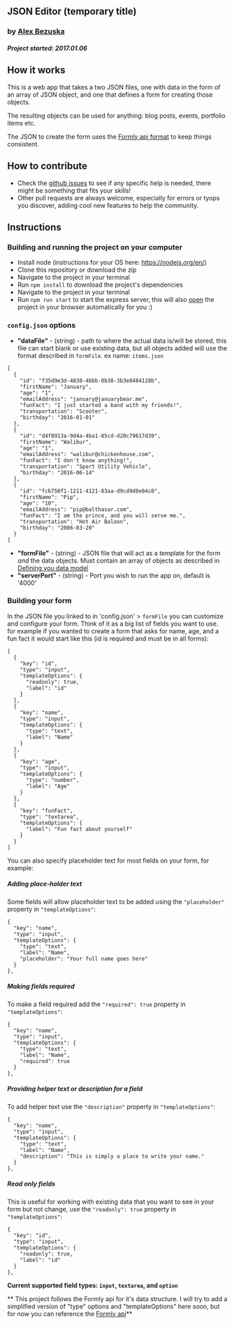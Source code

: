 ## JSON Editor (temporary title)
### by [Alex Bezuska](https://twitter.com/abezuska)

##### Project started: 2017.01.06

## How it works

This is a web app that takes a two JSON files, one with data in the form of an array of JSON object, and one that defines a form for creating those objects.

The resulting objects can be used for anything: blog posts, events, portfolio items etc.

The JSON to create the form uses the [Formly api format](#defining-your-data-model) to keep things consistent.

## How to contribute

* Check the [github issues](https://github.com/AlexBezuska/json-editor/issues) to see if any specific help is needed, there might be something that fits your skills!
* Other pull requests are always welcome, especially for errors or tyops you discover, adding cool new features to help the community.

## Instructions

### Building and running the project on your computer

* Install node (instructions for your OS here: https://nodejs.org/en/)
* Clone this repository or download the zip
* Navigate to the project in your terminal
* Run `npm install` to download the project's dependencies
* Navigate to the project in your terminal
* Run `npm run start` to start the express server, this will also [open](https://www.npmjs.com/package/open) the project in your browser automatically for you :)


### `config.json` options

* **"dataFile"** - (string) - path to where the actual data is/will be stored, this file can start blank or use existing data, but all objects added will use the format described in `formFile`.
ex name: `items.json`

```
[
  {
    "id": "f35d9e3d-4838-4bbb-8b38-3b3e8484128b",
    "firstName": "January",
    "age": "1",
    "emailAddress": "january@januarybear.me",
    "funFact": "I just started a band with my friends!",
    "transportation": "Scooter",
    "birthday": "2016-01-01"
  },
  {
    "id": "d4f8913a-9d4a-4ba1-85cd-d20c79617d39",
    "firstName": "Walibur",
    "age": "1",
    "emailAddress": "walibur@chickenhouse.com",
    "funFact": "I don't know anything!",
    "transportation": "Sport Utility Vehicle",
    "birthday": "2016-06-14"
  },
  {
    "id": "fcb750f1-1211-4121-83aa-d9cd9d8e04c0",
    "firstName": "Pip",
    "age": "10",
    "emailAddress": "pip@balthasar.com",
    "funFact": "I am the prince, and you will serve me.",
    "transportation": "Hot Air Baloon",
    "birthday": "2006-03-20"
  }
]
```

* **"formFile"** - (string) - JSON file that will act as a template for the form *and* the data objects. Must contain an array of objects as described in [Defining you data model](#defining-your-data-model)
* **"serverPort"** - (string) - Port you wish to run the app on, default is '4000'

### Building your form

In the JSON file you linked to in 'config.json' > `formFile` you can customize and configure your form. Think of it as a big list of fields you want to use.
for example if you wanted to create a form that asks for name, age, and a fun fact it would start like this (id is required and must be in all forms):

```
[
  {
    "key": "id",
    "type": "input",
    "templateOptions": {
      "readonly": true,
      "label": "id"
    }
  },
  {
    "key": "name",
    "type": "input",
    "templateOptions": {
      "type": "text",
      "label": "Name"
    }
  },
  {
    "key": "age",
    "type": "input",
    "templateOptions": {
      "type": "number",
      "label": "Age"
    }
  },
  {
    "key": "funFact",
    "type": "textarea",
    "templateOptions": {
      "label": "Fun fact about yourself"
    }
  }
]
```
 You can also specify placeholder text for most fields on your form, for example:


 ##### Adding place-holder text

 Some fields will allow placeholder text to be added using the `"placeholder"` property in `"templateOptions"`:
 ```
 {
   "key": "name",
   "type": "input",
   "templateOptions": {
     "type": "text",
     "label": "Name",
     "placeholder": "Your full name goes here"
   }
 },
 ```

 ##### Making fields required

 To make a field required add the `"required": true` property in `"templateOptions"`:
 ```
 {
   "key": "name",
   "type": "input",
   "templateOptions": {
     "type": "text",
     "label": "Name",
     "required": true
   }
 },
 ```

 ##### Providing helper text or description for a field

 To add helper text use the `"description"` property in `"templateOptions"`:
 ```
 {
   "key": "name",
   "type": "input",
   "templateOptions": {
     "type": "text",
     "label": "Name",
     "description": "This is simply a place to write your name."
   }
 },
 ```

 ##### Read only fields

 This is useful for working with existing data that you want to see in your form but not change, use the `"readonly": true` property in `"templateOptions"`:
 ```
 {
   "key": "id",
   "type": "input",
   "templateOptions": {
     "readonly": true,
     "label": "id"
   }
 },
 ```


**Current supported field types: `input`, `textarea`, and `option`**

** This project follows the Formly api for it's data structure. I will try to add a simplified version of "type" options and "templateOptions" here soon, but for now you can reference the [Formly api](http://docs.angular-formly.com/)**